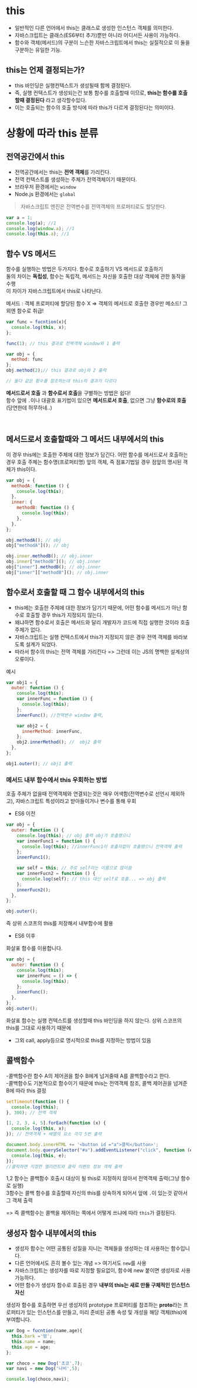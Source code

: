 # this

- 일반적인 다른 언어에서 this는 클래스로 생성한 인스턴스 객체를 의미한다.
- 자바스크립트는 클래스(ES6부터 추가)뿐만 아니라 어디서든 사용이 가능하다.
- 함수와 객체(메서드)의 구분이 느슨한 자바스크립트에서 this는 실질적으로 이 둘을 구분하는 유일한 기능.

## this는 언제 결정되는가?

- this 바인딩은 실행컨텍스트가 생성될때 함께 결정된다.
- 즉, 실행 컨텍스트가 생성되는건 보통 함수를 호출할때 이므로, **this는 함수를 호출할때 결정된다** 라고 생각할수있다.
- 이는 호출되는 함수의 호출 방식에 따라 this가 다르게 결정된다는 의미이다.

# 상황에 따라 this 분류

## 전역공간에서 this

- 전역공간에서는 this는 **전역 객체**를 가리킨다.
- 전역 컨텍스트를 생성하는 주체가 전역객체이기 때문이다.
- 브라우저 환경에서는 `window`
- Node.js 환경에서는 `global`

> 자바스크립트 엔진은 전역변수를 전역객체의 프로퍼티로도 할당한다.

```js
var a = 1;
console.log(a); //1
console.log(window.a); //1
console.log(this.a); //1
```

## 함수 VS 메서드

함수를 실행하는 방법은 두가지다. 함수로 호출하기 VS 메서드로 호출하기  
둘의 차이는 **독립성**, 함수는 독립적, 메서드는 자신을 호출한 대상 객체에 관한 동작을 수행  
이 차이가 자바스크립트에서 this로 나타난다.

메서드 : 객체 프로퍼티에 할당된 함수 X => 객체의 메서드로 호출한 경우만 메소드! 그외엔 함수로 취급!

```js
var func = fucntion(x){
  console.log(this, x);
};

func(1); // this 결과로 전역객체 window와 1 출력

var obj = {
  method: func
};
obj.method(2);// this 결과로 obj와 2 출력

// 둘다 같은 함수를 참조하는데 this의 결과가 다르다
```

**메서드로서 호출** 과 **함수로서 호출**을 구별하는 방법은 쉽다!  
함수 앞에 `.`이나 대괄호 표기법이 있으면 **메서드로서 호출**, 없으면 그냥 **함수로의 호출** (당연한데 허무하네..)

<br>

## 메서드로서 호출할때와 그 메서드 내부에서의 this

이 경우 this에는 호출한 주체에 대한 정보가 담긴다. 어떤 함수를 메서드로서 호출하는 경우 호출 주체는 함수명(프로퍼티명) 앞의 객체, 즉 점표기법일 경우 점앞의 명시된 객체가 this이다.

```js
var obj = {
  methodA: function () {
    console.log(this);
  },
  inner: {
    methodB: function () {
      console.log(this);
    },
  },
};

obj.methodA(); // obj
obj["methodA"](); // obj

obj.inner.methodB(); // obj.inner
obj.inner["methodB"](); // obj.inner
obj["inner"].methodB(); // obj.inner
obj["inner"]["methodB"](); // obj.inner
```

## 함수로서 호출할 때 그 함수 내부에서의 this

- this에는 호출한 주체에 대한 정보가 담기기 때문에, 어떤 함수를 메서드가 아닌 함수로 호출할 경우 this가 지정되지 않는다.
- 왜냐하면 함수로서 호출은 메서드와 달리 개발자가 코드에 직접 실행한 것이라 호출 주체가 없다.
- 자바스크립트는 실행 컨텍스트에서 this가 지정되지 않은 경우 전역 객체를 바라보도록 설계가 되었다.
- 따라서 함수의 this는 전역 객체를 가리킨다 => 그런데 이는 JS의 명백한 설계상의 오류이다.

예시

```js
var obj1 = {
  outer: function () {
    console.log(this);
    var innerFunc = function () {
      console.log(this);
    };
    innerFunc(); //전역변수 window 출력,

    var obj2 = {
      innerMethod: innerFunc,
    };
    obj2.innerMethod(); //  obj2 출력
  },
};

obj1.outer(); // obj1 출력
```

### 메서드 내부 함수에서 this 우회하는 방법

호출 주체가 없을때 전역객체와 연결되는것은 매우 어색함(전역변수로 선언시 제외하고), 자바스크립트 특성이라고 받아들이거나 변수를 통해 우회

- ES6 이전

```js
var obj = {
  outer: function () {
    console.log(this); // obj 출력 obj가 호출했으니
    var innerFunc1 = function () {
      console.log(this); //innerFunc1이 호출자없이 호출됐으니 전역객체 출력
    };
    innerFunc1();

    var self = this; // 주로 self라는 이름으로 많이씀
    var innerFucn2 = function () {
      console.log(self); // this 대신 self로 호출... => obj 출력
    };
    innerFucn2();
  },
};

obj.outer();
```

즉 상위 스코프의 this를 저장해서 내부함수에 활용

- ES6 이후

화살표 함수를 이용합니다.

```js
var obj = {
  outer: function () {
    console.log(this);
    var innerFunc = () => {
      console.log(this);
    };
    innerFunc();
  },
};
obj.outer();
```

화살표 함수는 실행 컨텍스트를 생성할때 this 바인딩을 하지 않는다. 상위 스코프의 this를 그대로 사용하기 때문에

- 그외
  call, apply등으로 명시적으로 this를 지정하는 방법이 있음

## 콜백함수

-콜백함수란 함수 A의 제어권을 함수 B에게 넘겨줄때 A를 콜백함수라고 한다.  
-콜백함수도 기본적으로 함수이기 때문에 this는 전역객체 참조, 콜백 제어권을 넘겨준 B에 따라 this 결정

```js
setTimeout(function () {
  console.log(this);
}, 300); // 전역 객체

[1, 2, 3, 4, 5].forEach(function (x) {
  console.log(this, x);
}); // 전역객체 + 배열의 요소 각각 5번 출력

document.body.innerHTML += '<button id ="a">클릭</button>';
document.body.querySelector("#a").addEventListener("click", function (e) {
  console.log(this, e);
});
//클릭하면 지정한 엘리먼트와 클릭 이벤트 정보 객체 출력
```

1,2 함수는 콜백함수 호출시 대상이 될 this로 지정하지 않아서 전역객체 출력(그냥 함수로 실행)  
3함수는 콜백 함수를 호출할때 자신의 this를 상속하게 되어서 앞에 `.`이 있는것 같아서 그 객체 출력

=> 즉 콜백함수는 콜백을 제어하는 쪽에서 어떻게 쓰냐에 따라 `this`가 결정된다.

## 생성자 함수 내부에서의 this

- 생성자 함수는 어떤 공통된 성질을 지니는 객체들을 생성하는 데 사용하는 함수입니다.
- 다른 언어에서도 흔히 볼수 있는 개념 => 여기서도 `new`를 사용
- 자바스크립트는 생성자를 따로 지정할 필요없이, 함수에 new 붙이면 생성자로 사용가능하다.
- 어떤 함수가 생성자 함수로 호출된 경우 **내부의 this는 새로 만들 구체적인 인스턴스 자신**

생성자 함수를 호출하면 우선 생성자의 prototype 프로퍼티를 참조하는 **proto**라는 프로퍼티가 있는 인스턴스를 만들고, 미리 준비된 공통 속성 및 개성을 해당 객체(this)에 부여합니다.

```js
var Dog = fucntion(name,age){
  this.bark ='멍';
  this.name = name;
  this.age = age;
};

var choco = new Dog('초코',7);
var navi = new Dog('나비',5);

console.log(choco,navi);
```
